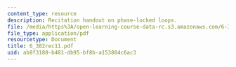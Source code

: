 ```yaml
---
content_type: resource
description: Recitation handout on phase-locked loops.
file: /media/https%3A/open-learning-course-data-rc.s3.amazonaws.com/6-302-feedback-systems-spring-2007/ab8f3180b481db95bf8ba153804c6ac3_6_302rec11.pdf
file_type: application/pdf
resourcetype: Document
title: 6_302rec11.pdf
uid: ab8f3180-b481-db95-bf8b-a153804c6ac3
---
```

